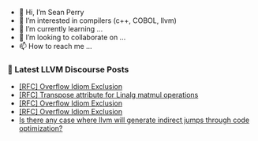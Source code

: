 - 👋 Hi, I’m Sean Perry
- 👀 I’m interested in compilers (c++, COBOL, llvm)
- 🌱 I’m currently learning ...
- 💞️ I’m looking to collaborate on ...
- 📫 How to reach me ...

<!---
s66perry/s66perry is a ✨ special ✨ repository because its `README.md` (this file) appears on your GitHub profile.
You can click the Preview link to take a look at your changes.
--->
### 📕 Latest LLVM Discourse Posts

<!-- DISCOURSE-LLVM:START -->
- [[RFC] Overflow Idiom Exclusion](https://discourse.llvm.org/t/rfc-overflow-idiom-exclusion/80093#post_5)
- [[RFC] Transpose attribute for Linalg matmul operations](https://discourse.llvm.org/t/rfc-transpose-attribute-for-linalg-matmul-operations/80092#post_5)
- [[RFC] Overflow Idiom Exclusion](https://discourse.llvm.org/t/rfc-overflow-idiom-exclusion/80093#post_4)
- [[RFC] Overflow Idiom Exclusion](https://discourse.llvm.org/t/rfc-overflow-idiom-exclusion/80093#post_3)
- [Is there any case where llvm will generate indirect jumps through code optimization?](https://discourse.llvm.org/t/is-there-any-case-where-llvm-will-generate-indirect-jumps-through-code-optimization/80091#post_5)
<!-- DISCOURSE-LLVM:END -->
